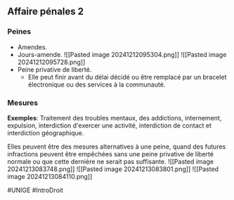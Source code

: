 ## Affaire pénales 2
### Peines
- Amendes.
- Jours-amende.
	![[Pasted image 20241212095304.png]]
	![[Pasted image 20241212095728.png]]
- Peine privative de liberté.
	- Elle peut finir avant du délai décidé ou être remplacé par un bracelet électronique ou des services à la communauté.
### Mesures
**Exemples**: Traitement des troubles mentaux, des addictions, internement, expulsion, interdiction d'exercer une activité, interdiction de contact et interdiction géographique.

Elles peuvent être des mesures alternatives à une peine, quand des futures infractions peuvent être empêchées sans une peine privative de liberté normale ou que cette dernière ne serait pas suffisante.
![[Pasted image 20241213083748.png]]
![[Pasted image 20241213083801.png]]
![[Pasted image 20241213084110.png]]


#UNIGE #IntroDroit 